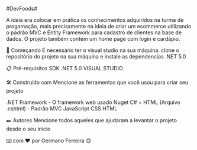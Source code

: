 #DevFoods#

A ideia era colocar em prática os conhecimentos adquiridos na turma de progamação, mais precisamente na ideia de 
criar um ecommerce utilizando o padrão MVC e Entity Framework para cadastro de clientes na base de dados.
O projeto também contém um home page com login e cardápio. 

🚀 Começando
É necessário ter o visual studio na sua máquina.
clone o repositório do projeto na sua máquina e instale as dependencias .NET 5.0
 

📋 Pré-requisitos
SDK .NET 5.0
VISUAL STUDIO


🛠️ Construído com
Mencione as ferramentas que você usou para criar seu projeto

.NET Framework - O framework web usado
 Nuget 
 C# + HTML (Arquivo .cshtml) - Padrão MVC
JavaScript
CSS
HTML

✒️ Autores
Mencione todos aqueles que ajudaram a levantar o projeto desde o seu início

⌨️ com ❤️ por Germano Ferreira 😊
